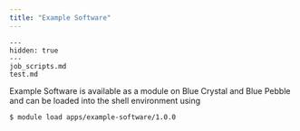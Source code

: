```yaml
---
title: "Example Software"
---
```


```{toctree}
---
hidden: true
---
job_scripts.md
test.md
```

Example Software is available as a module on Blue Crystal and Blue Pebble and can be loaded into the shell environment using
```{code-block} console
$ module load apps/example-software/1.0.0
```